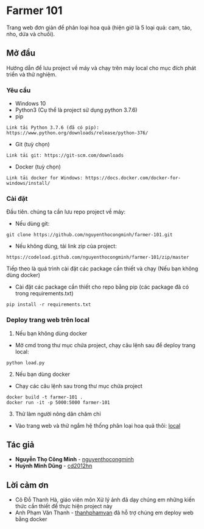 # Farmer 101

Trang web đơn giản để phân loại hoa quả (hiện giờ là 5 loại quả: cam, táo, nho, dứa và chuối).

## Mở đầu

Hướng dẫn để lưu project về máy và chạy trên máy local cho mục đích phát triển và thử nghiệm.

### Yêu cầu

- Windows 10
- Python3 (Cụ thể là project sử dụng python 3.7.6)
- pip
```
Link tải Python 3.7.6 (đã có pip): https://www.python.org/downloads/release/python-376/
```
- Git (tuỳ chọn)
```
Link tải git: https://git-scm.com/downloads
```
- Docker (tuỳ chọn)
```
Link tải docker for Windows: https://docs.docker.com/docker-for-windows/install/
```


### Cài đặt

Đầu tiên. chúng ta cần lưu repo project về máy:

* Nếu dùng git:
```
git clone https://github.com/nguyenthocongminh/farmer-101.git
```
* Nếu không dùng, tải link zip của project:
```
https://codeload.github.com/nguyenthocongminh/farmer-101/zip/master
```
Tiếp theo là quá trình cài đặt các package cần thiết và chạy (Nếu bạn không dùng docker)

* Cài đặt các package cần thiết cho repo bằng pip (các package đã có trong requirements.txt)
```
pip install -r requirements.txt
```
### Deploy trang web trên local
1. Nếu bạn không dùng docker

* Mở cmd trong thư mục chứa project, chạy câu lệnh sau để deploy trang local:
```
python load.py
```

2. Nếu bạn dùng docker
* Chạy các câu lệnh sau trong thư mục chứa project
```
docker build -t farmer-101 .
docker run -it -p 5000:5000 farmer-101
```

3. Thử làm người nông dân chăm chỉ
* Vào trang web và thử ngắm hệ thống phân loại hoa quả thôi: [local](http://127.0.0.1:5000)


## Tác giả
* **Nguyễn Thọ Công Minh** - [nguyenthocongminh](https://github.com/nguyenthocongminh)
* **Huỳnh Minh Dũng** - [cd2012hn](https://github.com/cd2012hn)

## Lời cảm ơn
* Cô Đỗ Thanh Hà, giáo viên môn Xử lý ảnh đã dạy chúng em những kiến thức cần thiết để thực hiện project này
* Anh Phạm Văn Thanh - [thanhphamvan](https://github.com/thanhphamvan) đã hỗ trợ chúng em deploy web bằng docker
